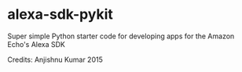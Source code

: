 # alexa-sdk-pykit
Super simple Python starter code for developing apps for the Amazon Echo's Alexa SDK

Credits: Anjishnu Kumar 2015
